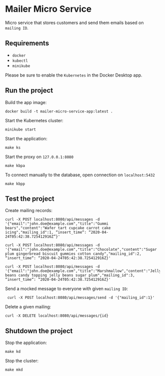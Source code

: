 # Mailer Micro Service

Micro service that stores customers and send them emails based on `mailing ID`.

## Requirements

- `docker`
- `kubectl`
- `minikube`

Please be sure to enable the `Kubernetes` in the Docker Desktop app.

## Run the project

Build the app image:

```shell
docker build -t mailer-micro-service-app:latest .
```

Start the Kubernetes cluster:

```shell
minikube start
```

Start the application:

```shell
make ks
```

Start the proxy on `127.0.0.1:8080`

```shell
make kbpa
```

To connect manually to the database, open connection on `localhost:5432`

```shell
make kbpp
```

## Test the project 

Create mailing records:

```shell
curl -X POST localhost:8080/api/messages -d '{"email":"john.doe@example.com","title":"Gummi bears","content":"Wafer tart cupcake carrot cake icing","mailing_id":1, “insert_time“: “2020-04-24T05:42:38.725412916Z”}'

curl -X POST localhost:8080/api/messages -d '{"email":"john.doe@example.com","title":"Chocolate","content":"Sugar plum gingerbread biscuit gummies cotton candy","mailing_id":2, “insert_time“: “2020-04-24T05:42:38.725412916Z}'

curl -X POST localhost:8080/api/messages -d '{"email":"john.doe@example.com","title":"Marshmallow","content":"Jelly beans candy topping jelly beans sugar plum","mailing_id":3, “insert_time“: “2020-04-24T05:42:38.725412916Z}'
```

Send a mocked message to everyone with given `mailing ID`:

```shell
 curl -X POST localhost:8080/api/messages/send -d '{"mailing_id":1}'
```

Delete a given mailing:

```shell
curl -X DELETE localhost:8080/api/messages/{id}
```

## Shutdown the project

Stop the application:

```shell
make kd
```

Stop the cluster:

```shell
make mkd
```
